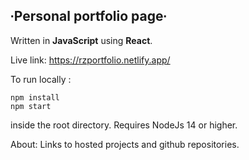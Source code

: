 ## ∙Personal portfolio page∙

Written in **JavaScript** using **React**.

Live link:
https://rzportfolio.netlify.app/

To run locally :<br  />

```
npm install
npm start
```

inside the root directory. Requires NodeJs 14 or higher.

About:
Links to hosted projects and github repositories.
